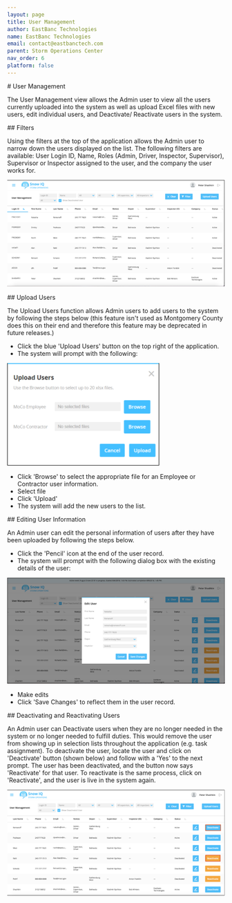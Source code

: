```yaml
---
layout: page
title: User Management
author: EastBanc Technologies
name: EastBanc Technologies
email: contact@eastbanctech.com
parent: Storm Operations Center
nav_order: 6
platform: false
---
```


<section id="User-Management" markdown="1">
# User Management<a name="User-Management"></a>

The User Management view allows the Admin user to view all the users currently uploaded into the system as well as upload Excel files with new users, edit individual users, and Deactivate/ Reactivate users in the system.

<section id="Filters" markdown="1">
## Filters<a name="Filters"></a>

Using the filters at the top of the application allows the Admin user to narrow down the users displayed on the list. The following filters are available: User Login ID, Name, Roles (Admin, Driver, Inspector, Supervisor), Supervisor or Inspector assigned to the user, and the company the user works for. 

![Screenshot 2021-03-05 112634](/image/portal/user-management-filters.png)
</section>

<section id="Upload-Users" markdown="1">
## Upload Users<a name="Upload-Users"></a>

The Upload Users function allows Admin users to add users to the system by following the steps below (this feature isn't used as Montgomery County does this on their end and therefore this feature may be deprecated in future releases.)

* Click the blue 'Upload Users' button on the top right of the application.
* The system will prompt with the following:

![Screenshot 2021-03-05 112652](/image/portal/upload-users.png)

* Click 'Browse' to select the appropriate file for an Employee or Contractor user information.
* Select file
* Click 'Upload'
* The system will add the new users to the list.
</section>

<section id="Editing-User-Information" markdown="1">
## Editing User Information<a name="Editing-User-Information"></a>

An Admin user can edit the personal information of users after they have been uploaded by following the steps below.

* Click the 'Pencil' icon at the end of the user record.
* The system will prompt with the following dialog box with the existing details of the user:

![Screenshot 2021-03-05 112718](/image/portal/edit-user-info.png)

* Make edits
* Click 'Save Changes' to reflect them in the user record.
</section>

<section id="Deactivating-and-Reactivating-Users" markdown="1">
## Deactivating and Reactivating Users<a name="Deactivating-and-Reactivating-Users"></a>

An Admin user can Deactivate users when they are no longer needed in the system or no longer needed to fulfill duties. This would remove the user from showing up in selection lists throughout the application (e.g. task assignment). To deactivate the user, locate the user and click on 'Deactivate' button (shown below) and follow with a 'Yes' to the next prompt. The user has been deactivated, and the button now says 'Reactivate' for that user. To reactivate is the same process, click on 'Reactivate', and the user is live in the system again.

![Screenshot 2021-03-05 112736](/image/portal/deactivating-reactivating-users.png)
</section>
</section>
